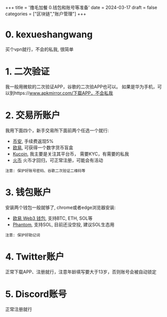 +++
title = '撸毛加餐 0.钱包和账号等准备'
date = 2024-03-17
draft = false
categories = ["区块链","账户管理"]
+++

# 0. kexueshangwang
买个vpn就行，不会的私我, 很简单

# 1. 二次验证
我一般用微软的二次验证APP，谷歌的二次验APP也可以。
如果是华为手机，可以到https://www.apkmirror.com/下载APP，不会私我

# 2. 交易所账户
我用下面四个，新手交易所下面前两个任选一个就行: 
- [币安](https://accounts.suitechsui.io/register?ref=VV7JVGIX), 手续费返现5%
- [欧易](https://ouxyi.style/join/7q9e-0), 可获得一个数字货币盲盒
- [Kucoin](https://www.kucoin.com/r/rf/QBSFDSQQ), 我主要是关注其平台币， 需要KYC，有需要的私我
- [火币](https://www.htx-kol.com/invite/zh-cn/1g?invite_code=tw6w8223) 火币才回归，可正常注册，可能会有活动

`注意: 保护好账号密码、谷歌二次验证二维码等`

# 3. 钱包账户
安装两个钱包一般就够了, chrome或者edge浏览器安装:
- [欧易 Web3 钱包](https://chromewebstore.google.com/detail/%E6%AC%A7%E6%98%93-web3-%E9%92%B1%E5%8C%85/mcohilncbfahbmgdjkbpemcciiolgcge), 支持BTC, ETH, SOL等
- [Phantom](https://chromewebstore.google.com/detail/phantom/bfnaelmomeimhlpmgjnjophhpkkoljpa), 支持SOL, 目前还没空投, 建议SOL生态用

`注意: 保护好助记词`

# 4. Twitter账户

正常下载APP、注册就行，注意年龄填写要大于13岁，否则账号会被自动锁定

# 5. Discord账号
正常注册就行